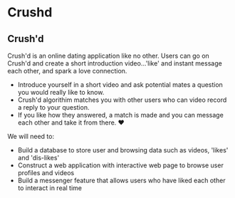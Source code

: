 # Crushd

## Crush'd

Crush'd is an online dating application like no other. Users can go on Crush'd and create a short introduction video...'like' and instant message each other, and spark a love connection.

* Introduce yourself in a short video and ask potential mates a question you would really like to know. 
* Crush'd algorithim matches you with other users who can video record a reply to your question. 
* If you like how they answered, a match is made and you can message each other and take it from there. :heart:

We will need to:

* Build a database to store user and browsing data such as videos, 'likes' and 'dis-likes'
* Construct a web application with interactive web page to browse user profiles and videos
* Build a messenger feature that allows users who have liked each other to interact in real time
